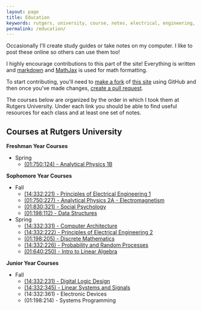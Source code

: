 ```yaml
---
layout: page
title: Education
keywords: rutgers, university, course, notes, electrical, engineering, physics, probability, circuits, psychology, computer, notes, study, review, guide, education
permalink: /education/
---
```


Occasionally I'll create study guides or take notes on my computer. I like to post these online so others can use them too!

I highly encourage contributions to this part of the site! Everything is written and [markdown](http://blanco.io/blog/markup-languages/markdown-is-awesome/) and [MathJax](https://www.mathjax.org/) is used for math formatting.

To start contributing, you'll need to [make a fork](https://help.github.com/articles/fork-a-repo/) of [this site](https://github.com/ZacBlanco/zacblanco.github.io) using GitHub and then once you've made changes, [create a pull request](https://help.github.com/articles/creating-a-pull-request/).

The courses below are organized by the order in which I took them at Rutgers University. Under each link you should be able to find useful resources for each class and at least one set of notes.

## Courses at Rutgers University

**Freshman Year Courses**

- Spring
  - [(01:750:124) - Analytical Physics 1B](analytical-physics-124/)

**Sophomore Year Courses**

- Fall
  - [(14:332:221) - Principles of Electrical Engineering 1](principles-of-ee-1/)
  - [(01:750:227) - Analytical Physics 2A - Electromagnetism](analytical-physics-227/)
  - [(01:830:321) - Social Psychology](social-psychology/)
  - [(01:198:112) - Data Structures](data-structures/)
- Spring
  - [(14:332:331) - Computer Architecture](comp-arch-332/)
  - [(14:332:222) - Principles of Electrical Engineering 2](principles-of-ee-2/)
  - [(01:198:205) - Discrete Mathematics](discrete-math/)
  - [(14:332:226) - Probability and Random Processes](probability-random-processes/)
  - [(01:640:250) - Intro to Linear Algebra](intro-linear-algebra/)

**Junior Year Courses**

- Fall
  - [(14:332:231) - Digital Logic Design](digital-logic-design/)
  - [(14:332:345) - Linear Systems and Signals](linear-systems-signals/)
  - (14:332:361) - Electronic Devices
  - (01:198:214) - Systems Programming
